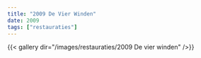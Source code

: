 ```yaml
---
title: "2009 De Vier Winden"
date: 2009
tags: ["restauraties"]
---
```


{{< gallery dir="/images/restauraties/2009 De vier winden" />}}

